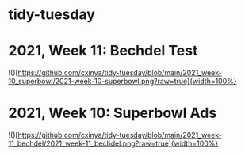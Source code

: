 # tidy-tuesday


# 2021, Week 11: Bechdel Test
!()[https://github.com/cxinya/tidy-tuesday/blob/main/2021_week-10_superbowl/2021-week-10-superbowl.png?raw=true]{width=100%}


# 2021, Week 10: Superbowl Ads
!()[https://github.com/cxinya/tidy-tuesday/blob/main/2021_week-11_bechdel/2021_week-11_bechdel.png?raw=true]{width=100%}